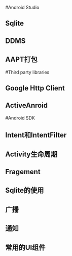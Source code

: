 ﻿#Android Studio
##  Sqlite
##  DDMS
##  AAPT打包

#Third party libraries
##  Google Http Client
##  ActiveAnroid

#Android SDK
##  Intent和IntentFilter
##  Activity生命周期
##  Fragement
##  Sqlite的使用
##  广播
##  通知
## 常用的UI组件
